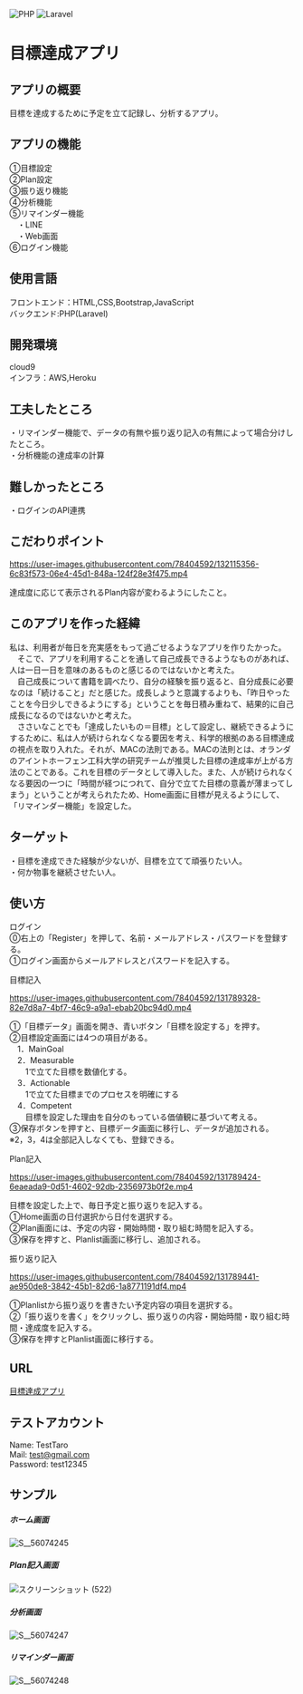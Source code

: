 ![PHP](https://img.shields.io/badge/php-%5E8.0.8-blue)
![Laravel](https://img.shields.io/badge/laravel-%5E8.3.0-red)

# 目標達成アプリ

## アプリの概要

目標を達成するために予定を立て記録し、分析するアプリ。  

## アプリの機能
①目標設定  
②Plan設定  
③振り返り機能  
④分析機能  
⑤リマインダー機能  
　・LINE  
　・Web画面  
⑥ログイン機能  

## 使用言語  
フロントエンド：HTML,CSS,Bootstrap,JavaScript  
バックエンド:PHP(Laravel)  

## 開発環境  
cloud9  
インフラ：AWS,Heroku  

## 工夫したところ  
・リマインダー機能で、データの有無や振り返り記入の有無によって場合分けしたところ。  
・分析機能の達成率の計算  

## 難しかったところ  
・ログインのAPI連携  

## こだわりポイント


https://user-images.githubusercontent.com/78404592/132115356-6c83f573-06e4-45d1-848a-124f28e3f475.mp4

達成度に応じて表示されるPlan内容が変わるようにしたこと。  

## このアプリを作った経緯
  私は、利用者が毎日を充実感をもって過ごせるようなアプリを作りたかった。  
　そこで、アプリを利用することを通して自己成長できるようなものがあれば、人は一日一日を意味のあるものと感じるのではないかと考えた。  
　自己成長について書籍を調べたり、自分の経験を振り返ると、自分成長に必要なのは「続けること」だと感じた。成長しようと意識するよりも、「昨日やったことを今日少しできるようにする」ということを毎日積み重ねて、結果的に自己成長になるのではないかと考えた。  
　ささいなことでも「達成したいもの＝目標」として設定し、継続できるようにするために、私は人が続けられなくなる要因を考え、科学的根拠のある目標達成の視点を取り入れた。それが、MACの法則である。MACの法則とは、オランダのアイントホーフェン工科大学の研究チームが推奨した目標の達成率が上がる方法のことである。これを目標のデータとして導入した。また、人が続けられなくなる要因の一つに「時間が経つにつれて、自分で立てた目標の意義が薄まってしまう」ということが考えられたため、Home画面に目標が見えるようにして、「リマインダー機能」を設定した。  

## ターゲット
・目標を達成できた経験が少ないが、目標を立てて頑張りたい人。  
・何か物事を継続させたい人。  

## 使い方
ログイン  
⓪右上の「Register」を押して、名前・メールアドレス・パスワードを登録する。  
①ログイン画面からメールアドレスとパスワードを記入する。  

目標記入  


https://user-images.githubusercontent.com/78404592/131789328-82e7d8a7-4bf7-46c9-a9a1-ebab20bc94d0.mp4


①「目標データ」画面を開き、青いボタン「目標を設定する」を押す。  
②目標設定画面には4つの項目がある。  
　1．MainGoal  
　2．Measurable  
　　1で立てた目標を数値化する。  
　3．Actionable  
　　1で立てた目標までのプロセスを明確にする  
　4．Competent  
　　目標を設定した理由を自分のもっている価値観に基づいて考える。  
③保存ボタンを押すと、目標データ画面に移行し、データが追加される。  
※2，3，4は全部記入しなくても、登録できる。  

Plan記入


https://user-images.githubusercontent.com/78404592/131789424-6eaeada9-0d51-4602-92db-2356973b0f2e.mp4


目標を設定した上で、毎日予定と振り返りを記入する。  
①Home画面の日付選択から日付を選択する。  
②Plan画面には、予定の内容・開始時間・取り組む時間を記入する。  
③保存を押すと、Planlist画面に移行し、追加される。  

振り返り記入  


https://user-images.githubusercontent.com/78404592/131789441-ae950de8-3842-45b1-82d6-1a8771191df4.mp4


①Planlistから振り返りを書きたい予定内容の項目を選択する。  
②「振り返りを書く」をクリックし、振り返りの内容・開始時間・取り組む時間・達成度を記入する。  
③保存を押すとPlanlist画面に移行する。  

## URL
[目標達成アプリ](https://sheltered-sierra-83292.herokuapp.com/)  

## テストアカウント  
Name: TestTaro  
Mail: test@gmail.com  
Password: test12345  

## サンプル  
##### ホーム画面  
![S__56074245](https://user-images.githubusercontent.com/78404592/131443120-1d4ac9f9-6dd6-474d-a072-9be709225c56.jpg)  
##### Plan記入画面  
![スクリーンショット (522)](https://user-images.githubusercontent.com/78404592/131443458-7d0dcc2a-b0ab-4352-ae03-66ea4938dc28.png)  
##### 分析画面  
![S__56074247](https://user-images.githubusercontent.com/78404592/131443123-dcaed5cc-ce12-40d1-aae0-dfdb32fb747b.jpg)  
##### リマインダー画面  
![S__56074248](https://user-images.githubusercontent.com/78404592/131443127-e0f94d8f-4efc-42e2-98b6-5c58d055c3ff.jpg)  




